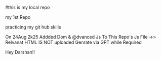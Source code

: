 #this is my local repo 
<p>my 1st Repo</p>
<p>practicing my git hub skills</p>
<p>On 24Aug 2k25 Addded Dom & @dvanced Js To This Repo's Js File ->> Relvanat HTML IS NOT uploaded Genrate via GPT while Required</p>

<p>Hey Darshan!!</p>